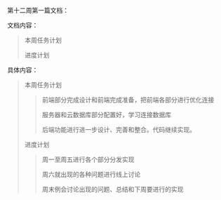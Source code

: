 第十二周第一篇文档：

文档内容：

> 本周任务计划
>
> 进度计划

具体内容：

> 本周任务计划
>
> > 前端部分完成设计和前端完成准备，把前端各部分进行优化连接
> >
> > 服务器和云数据库部分配置好，学习连接数据库
> >
> > 后端功能进行进一步设计、完善和整合。代码继续实现。
>
> 进度计划
>
> > 周一至周五进行各个部分分发实现
> >
> > 周六就出现的各种问题进行线上讨论
> >
> > 周末例会讨论出现的问题、总结和下周要进行的实现


